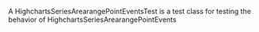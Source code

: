 A HighchartsSeriesArearangePointEventsTest is a test class for testing the behavior of HighchartsSeriesArearangePointEvents